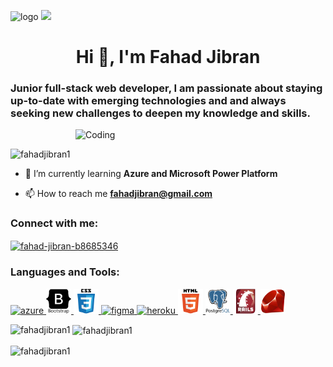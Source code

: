 ![logo](https://github.com/fahadjibran1/fahadjibran1/blob/main/Modern%20Minimal%20Technology%20Background%20Banner.png)
<img src="https://github.com/fahadjibran1/fahadjibran1/blob/main/Modern%20Minimal%20Technology%20Background%20Banner.png" data-canonical-src="https://github.com/fahadjibran1/fahadjibran1/blob/main/Modern%20Minimal%20Technology%20Background%20Banner.png" width="flex" height="300" />
<h1 align="center">Hi 👋, I'm Fahad Jibran</h1>

<div class="clear flex>
  <div class="column">
    <h3 align="left">Junior full-stack web developer, I am passionate about staying up-to-date with emerging technologies and and always seeking new challenges to deepen my knowledge and skills.</h3>
  </div>
  <div class="column">
    <img align="right" alt="Coding" width="400" src="https://media.tenor.com/flflC6GFzO8AAAAM/sultan-alrefaei-programmer.gif">
  </div>
</div>


<p align="left"> <img src="https://komarev.com/ghpvc/?username=fahadjibran1&label=Profile%20views&color=0e75b6&style=flat" alt="fahadjibran1" /> </p>



- 🌱 I’m currently learning **Azure and Microsoft Power Platform**

- 📫 How to reach me **fahadjibran@gmail.com**

<h3 align="left">Connect with me:</h3>
<p align="left">
<a href="https://linkedin.com/in/fahad-jibran-b8685346" target="blank"><img align="center" src="https://raw.githubusercontent.com/rahuldkjain/github-profile-readme-generator/master/src/images/icons/Social/linked-in-alt.svg" alt="fahad-jibran-b8685346" height="30" width="40" /></a>
</p>

<h3 align="left">Languages and Tools:</h3>
<p align="left"> <a href="https://azure.microsoft.com/en-in/" target="_blank" rel="noreferrer"> <img src="https://www.vectorlogo.zone/logos/microsoft_azure/microsoft_azure-icon.svg" alt="azure" width="40" height="40"/> </a> <a href="https://getbootstrap.com" target="_blank" rel="noreferrer"> <img src="https://raw.githubusercontent.com/devicons/devicon/master/icons/bootstrap/bootstrap-plain-wordmark.svg" alt="bootstrap" width="40" height="40"/> </a> <a href="https://www.w3schools.com/css/" target="_blank" rel="noreferrer"> <img src="https://raw.githubusercontent.com/devicons/devicon/master/icons/css3/css3-original-wordmark.svg" alt="css3" width="40" height="40"/> </a> <a href="https://www.figma.com/" target="_blank" rel="noreferrer"> <img src="https://www.vectorlogo.zone/logos/figma/figma-icon.svg" alt="figma" width="40" height="40"/> </a> <a href="https://heroku.com" target="_blank" rel="noreferrer"> <img src="https://www.vectorlogo.zone/logos/heroku/heroku-icon.svg" alt="heroku" width="40" height="40"/> </a> <a href="https://www.w3.org/html/" target="_blank" rel="noreferrer"> <img src="https://raw.githubusercontent.com/devicons/devicon/master/icons/html5/html5-original-wordmark.svg" alt="html5" width="40" height="40"/> </a> <a href="https://www.postgresql.org" target="_blank" rel="noreferrer"> <img src="https://raw.githubusercontent.com/devicons/devicon/master/icons/postgresql/postgresql-original-wordmark.svg" alt="postgresql" width="40" height="40"/> </a> <a href="https://rubyonrails.org" target="_blank" rel="noreferrer"> <img src="https://raw.githubusercontent.com/devicons/devicon/master/icons/rails/rails-original-wordmark.svg" alt="rails" width="40" height="40"/> </a> <a href="https://www.ruby-lang.org/en/" target="_blank" rel="noreferrer"> <img src="https://raw.githubusercontent.com/devicons/devicon/master/icons/ruby/ruby-original.svg" alt="ruby" width="40" height="40"/> </a> </p>

<p><img align="left" src="https://github-readme-stats.vercel.app/api/top-langs?username=fahadjibran1&show_icons=true&locale=en&layout=compact" alt="fahadjibran1" /></p>

<p>&nbsp;<img align="center" src="https://github-readme-stats.vercel.app/api?username=fahadjibran1&show_icons=true&locale=en" alt="fahadjibran1" /></p>

<p><img align="center" src="https://github-readme-streak-stats.herokuapp.com/?user=fahadjibran1&" alt="fahadjibran1" /></p>
